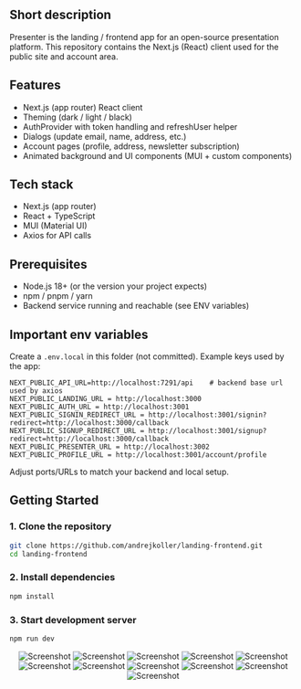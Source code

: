 ## Short description

Presenter is the landing / frontend app for an open-source presentation platform. This repository contains the Next.js (React) client used for the public site and account area.

## Features
- Next.js (app router) React client
- Theming (dark / light / black)
- AuthProvider with token handling and refreshUser helper
- Dialogs (update email, name, address, etc.)
- Account pages (profile, address, newsletter subscription)
- Animated background and UI components (MUI + custom components)

## Tech stack
- Next.js (app router)
- React + TypeScript
- MUI (Material UI)
- Axios for API calls

## Prerequisites
- Node.js 18+ (or the version your project expects)
- npm / pnpm / yarn
- Backend service running and reachable (see ENV variables)

## Important env variables
Create a `.env.local` in this folder (not committed). Example keys used by the app:

```
NEXT_PUBLIC_API_URL=http://localhost:7291/api    # backend base url used by axios
NEXT_PUBLIC_LANDING_URL = http://localhost:3000
NEXT_PUBLIC_AUTH_URL = http://localhost:3001
NEXT_PUBLIC_SIGNIN_REDIRECT_URL = http://localhost:3001/signin?redirect=http://localhost:3000/callback
NEXT_PUBLIC_SIGNUP_REDIRECT_URL = http://localhost:3001/signup?redirect=http://localhost:3000/callback
NEXT_PUBLIC_PRESENTER_URL = http://localhost:3002
NEXT_PUBLIC_PROFILE_URL = http://localhost:3001/account/profile
```

Adjust ports/URLs to match your backend and local setup.

## Getting Started

### 1. Clone the repository

```bash
git clone https://github.com/andrejkoller/landing-frontend.git
cd landing-frontend
```
### 2. Install dependencies

```bash
npm install
```
### 3. Start development server

```bash
npm run dev
```

<div align="center">
    <img src="https://github.com/user-attachments/assets/28899797-371b-40c4-aca7-49f43d98f84b" alt="Screenshot">
    <img src="https://github.com/user-attachments/assets/4aae345e-22d4-458c-8d01-ee6434378eaa" alt="Screenshot">
    <img src="https://github.com/user-attachments/assets/62b262b8-2324-4c0d-b53b-3b7c40fc60eb" alt="Screenshot">
    <img src="https://github.com/user-attachments/assets/31cc5fc9-cc0a-4add-bd18-9bfc77a048d1" alt="Screenshot">
    <img src="https://github.com/user-attachments/assets/4df2243c-d3de-441f-9f48-ce7a19157b91" alt="Screenshot">
    <img src="https://github.com/user-attachments/assets/723e24d4-1ddc-462b-87d3-97a0ecdbf3b7" alt="Screenshot">
    <img src="https://github.com/user-attachments/assets/1245a34a-381d-47b1-8458-1ca05fcd3cce" alt="Screenshot">
    <img src="https://github.com/user-attachments/assets/174002d3-4e77-4125-8f82-307d53ff98ff" alt="Screenshot">
    <img src="https://github.com/user-attachments/assets/32b946ea-5ab7-4f29-95d6-4dc41cdff8f0" alt="Screenshot">
    <img src="https://github.com/user-attachments/assets/91b32e13-922b-4029-be88-2f8f1f9b7bb1" alt="Screenshot">
    <img src="https://github.com/user-attachments/assets/19e29b6b-6d9e-4b95-87d5-39dddef2b3cc" alt="Screenshot">
</div>
